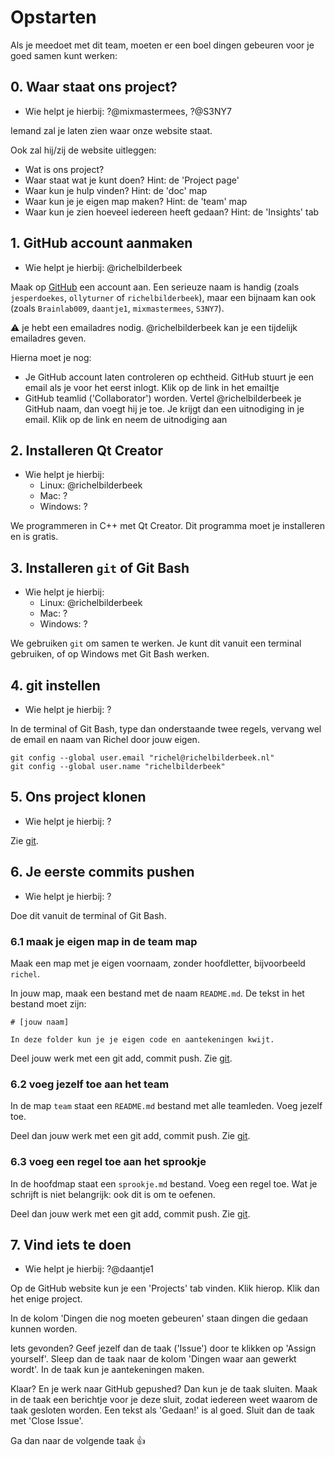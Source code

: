 # Opstarten

Als je meedoet met dit team, moeten er een boel dingen gebeuren
voor je goed samen kunt werken:

## 0. Waar staat ons project?

 * Wie helpt je hierbij: ?@mixmastermees, ?@S3NY7 

Iemand zal je laten zien waar onze website staat.

Ook zal hij/zij de website uitleggen:

 * Wat is ons project?
 * Waar staat wat je kunt doen? Hint: de 'Project page'
 * Waar kun je hulp vinden? Hint: de 'doc' map
 * Waar kun je je eigen map maken? Hint: de 'team' map
 * Waar kun je zien hoeveel iedereen heeft gedaan? Hint: de 'Insights' tab

## 1. GitHub account aanmaken

 * Wie helpt je hierbij: @richelbilderbeek

Maak op [GitHub](https://github.com) een account aan.
Een serieuze naam is handig (zoals 
`jesperdoekes`, `ollyturner` of `richelbilderbeek`), maar
een bijnaam kan ook (zoals `Brainlab009`, `daantje1`, 
`mixmastermees`, `S3NY7`).

:warning: je hebt een emailadres nodig. @richelbilderbeek
kan je een tijdelijk emailadres geven. 

Hierna moet je nog:

 * Je GitHub account laten controleren op echtheid. GitHub
   stuurt je een email als je voor het eerst inlogt.
   Klik op de link in het emailtje
 * GitHub teamlid ('Collaborator') worden. Vertel @richelbilderbeek
   je GitHub naam, dan voegt hij je toe. Je krijgt dan een 
   uitnodiging in je email. Klik op de link en neem de uitnodiging
   aan

## 2. Installeren Qt Creator

 * Wie helpt je hierbij:
    * Linux: @richelbilderbeek
    * Mac: ?
    * Windows: ?

We programmeren in C++ met Qt Creator. Dit programma moet 
je installeren en is gratis.

## 3. Installeren `git` of Git Bash

 * Wie helpt je hierbij:
    * Linux: @richelbilderbeek
    * Mac: ?
    * Windows: ?

We gebruiken `git` om samen te werken. Je kunt dit vanuit
een terminal gebruiken, of op Windows met Git Bash werken. 

## 4. git instellen

 * Wie helpt je hierbij: ?

In de terminal of Git Bash, type dan onderstaande twee regels,
vervang wel de email en naam van Richel door jouw eigen.

```
git config --global user.email "richel@richelbilderbeek.nl"
git config --global user.name "richelbilderbeek"
```

## 5. Ons project klonen

 * Wie helpt je hierbij: ?

Zie [git](git.md).

## 6. Je eerste commits pushen

 * Wie helpt je hierbij: ?

Doe dit vanuit de terminal of Git Bash.

### 6.1 maak je eigen map in de team map

Maak een map met je eigen voornaam,
zonder hoofdletter, bijvoorbeeld `richel`.

In jouw map, maak een bestand met de naam `README.md`.
De tekst in het bestand moet zijn:

```
# [jouw naam]

In deze folder kun je je eigen code en aantekeningen kwijt.
```

Deel jouw werk met een git add, commit push. Zie [git](git.md).

### 6.2 voeg jezelf toe aan het team

In de map `team` staat een `README.md` bestand met alle teamleden.
Voeg jezelf toe.

Deel dan jouw werk met een git add, commit push. Zie [git](git.md).

### 6.3 voeg een regel toe aan het sprookje

In de hoofdmap staat een `sprookje.md` bestand. Voeg een regel toe.
Wat je schrijft is niet belangrijk: ook dit is om te oefenen.

Deel dan jouw werk met een git add, commit push. Zie [git](git.md).

## 7. Vind iets te doen

 * Wie helpt je hierbij: ?@daantje1

Op de GitHub website kun je een 'Projects' tab vinden. 
Klik hierop.
Klik dan het enige project. 

In de kolom 'Dingen die nog moeten gebeuren' 
staan dingen die gedaan kunnen worden.

Iets gevonden? Geef jezelf dan de taak ('Issue') door te
klikken op 'Assign yourself'. Sleep dan de taak naar de
kolom 'Dingen waar aan gewerkt wordt'. In de taak kun je
aantekeningen maken.

Klaar? En je werk naar GitHub gepushed? Dan kun je de taak
sluiten. Maak in de taak een berichtje voor je deze sluit,
zodat iedereen weet waarom de taak gesloten worden. Een tekst
als 'Gedaan!' is al goed. Sluit dan de taak met 'Close Issue'.

Ga dan naar de volgende taak :+1: 

